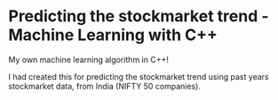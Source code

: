 Predicting the stockmarket trend - Machine Learning with C++
========================

My own machine learning algorithm in C++! 

I had created this for predicting the stockmarket trend using past years stockmarket data, from India (NIFTY 50 companies).
